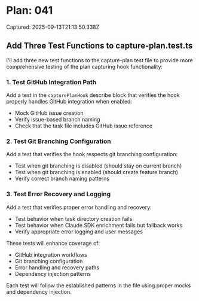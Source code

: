 # Plan: 041

Captured: 2025-09-13T21:13:50.338Z

## Add Three Test Functions to capture-plan.test.ts

I'll add three new test functions to the capture-plan test file to provide more comprehensive testing of the plan capturing hook functionality:

### 1. **Test GitHub Integration Path**
Add a test in the `capturePlanHook` describe block that verifies the hook properly handles GitHub integration when enabled:
- Mock GitHub issue creation
- Verify issue-based branch naming
- Check that the task file includes GitHub issue reference

### 2. **Test Git Branching Configuration**
Add a test that verifies the hook respects git branching configuration:
- Test when git branching is disabled (should stay on current branch)
- Test when git branching is enabled (should create feature branch)
- Verify correct branch naming patterns

### 3. **Test Error Recovery and Logging**
Add a test that verifies proper error handling and recovery:
- Test behavior when task directory creation fails
- Test behavior when Claude SDK enrichment fails but fallback works
- Verify appropriate error logging and user messages

These tests will enhance coverage of:
- GitHub integration workflows
- Git branching configuration
- Error handling and recovery paths
- Dependency injection patterns

Each test will follow the established patterns in the file using proper mocks and dependency injection.